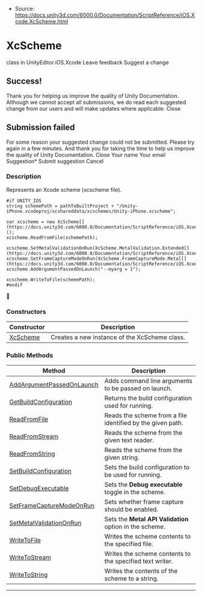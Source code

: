 * Source: https://docs.unity3d.com/6000.0/Documentation/ScriptReference/iOS.Xcode.XcScheme.html

# XcScheme
class in UnityEditor.iOS.Xcode
Leave feedback
Suggest a change
## Success!
Thank you for helping us improve the quality of Unity Documentation. Although we cannot accept all submissions, we do read each suggested change from our users and will make updates where applicable.
Close
## Submission failed
For some reason your suggested change could not be submitted. Please <a>try again</a> in a few minutes. And thank you for taking the time to help us improve the quality of Unity Documentation.
Close
Your name Your email Suggestion* Submit suggestion
Cancel
### Description
Represents an Xcode scheme (xcscheme file).
```
#if UNITY_IOS
string schemePath = pathToBuiltProject + "/Unity-iPhone.xcodeproj/xcshareddata/xcschemes/Unity-iPhone.xcscheme";  
  
var xcscheme = new XcScheme[](https://docs.unity3d.com/6000.0/Documentation/ScriptReference/iOS.Xcode.XcScheme.html)();
xcscheme.ReadFromFile(schemePath);  
  
xcscheme.SetMetalValidationOnRun(XcScheme.MetalValidation.Extended[](https://docs.unity3d.com/6000.0/Documentation/ScriptReference/iOS.Xcode.XcScheme.MetalValidation.Extended.html));
xcscheme.SetFrameCaptureModeOnRun(XcScheme.FrameCaptureMode.Metal[](https://docs.unity3d.com/6000.0/Documentation/ScriptReference/iOS.Xcode.XcScheme.FrameCaptureMode.Metal.html));
xcscheme.AddArgumentPassedOnLaunch("--myarg = 1");  
  
xcscheme.WriteToFile(schemePath);
#endif

```

### Constructors
Constructor | Description  
---|---  
[XcScheme](https://docs.unity3d.com/6000.0/Documentation/ScriptReference/iOS.Xcode.XcScheme-ctor.html) | Creates a new instance of the XcScheme class.  
### Public Methods
Method | Description  
---|---  
[AddArgumentPassedOnLaunch](https://docs.unity3d.com/6000.0/Documentation/ScriptReference/iOS.Xcode.XcScheme.AddArgumentPassedOnLaunch.html) | Adds command line arguments to be passed on launch.  
[GetBuildConfiguration](https://docs.unity3d.com/6000.0/Documentation/ScriptReference/iOS.Xcode.XcScheme.GetBuildConfiguration.html) | Returns the build configuration used for running.  
[ReadFromFile](https://docs.unity3d.com/6000.0/Documentation/ScriptReference/iOS.Xcode.XcScheme.ReadFromFile.html) | Reads the scheme from a file identified by the given path.  
[ReadFromStream](https://docs.unity3d.com/6000.0/Documentation/ScriptReference/iOS.Xcode.XcScheme.ReadFromStream.html) | Reads the scheme from the given text reader.  
[ReadFromString](https://docs.unity3d.com/6000.0/Documentation/ScriptReference/iOS.Xcode.XcScheme.ReadFromString.html) | Reads the scheme from the given string.  
[SetBuildConfiguration](https://docs.unity3d.com/6000.0/Documentation/ScriptReference/iOS.Xcode.XcScheme.SetBuildConfiguration.html) | Sets the build configuration to be used for running.  
[SetDebugExecutable](https://docs.unity3d.com/6000.0/Documentation/ScriptReference/iOS.Xcode.XcScheme.SetDebugExecutable.html) | Sets the **Debug executable** toggle in the scheme.  
[SetFrameCaptureModeOnRun](https://docs.unity3d.com/6000.0/Documentation/ScriptReference/iOS.Xcode.XcScheme.SetFrameCaptureModeOnRun.html) | Sets whether frame capture should be enabled.  
[SetMetalValidationOnRun](https://docs.unity3d.com/6000.0/Documentation/ScriptReference/iOS.Xcode.XcScheme.SetMetalValidationOnRun.html) | Sets the **Metal API Validation** option in the scheme.  
[WriteToFile](https://docs.unity3d.com/6000.0/Documentation/ScriptReference/iOS.Xcode.XcScheme.WriteToFile.html) | Writes the scheme contents to the specified file.  
[WriteToStream](https://docs.unity3d.com/6000.0/Documentation/ScriptReference/iOS.Xcode.XcScheme.WriteToStream.html) | Writes the scheme contents to the specified text writer.  
[WriteToString](https://docs.unity3d.com/6000.0/Documentation/ScriptReference/iOS.Xcode.XcScheme.WriteToString.html) | Writes the contents of the scheme to a string.  
* * *
